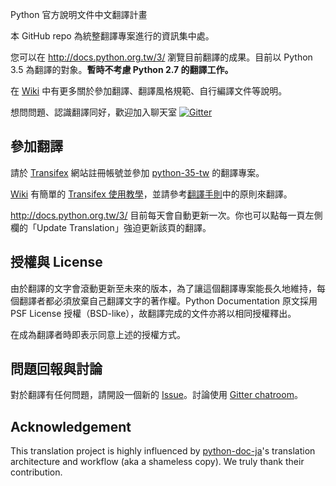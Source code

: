 Python 官方說明文件中文翻譯計畫

本 GitHub repo 為統整翻譯專案進行的資訊集中處。

您可以在 <http://docs.python.org.tw/3/> 瀏覽目前翻譯的成果。目前以 Python 3.5 為翻譯的對象。**暫時不考慮 Python 2.7 的翻譯工作。**


在 [Wiki] 中有更多關於參加翻譯、翻譯風格規範、自行編譯文件等說明。

想問問題、認識翻譯同好，歡迎加入聊天室 [![Gitter](https://badges.gitter.im/Join%20Chat.svg)](https://gitter.im/python-doc-tw/python-doc-tw)



## 參加翻譯

請於 [Transifex] 網站註冊帳號並參加 [python-35-tw] 的翻譯專案。

[Wiki] 有簡單的 [Transifex 使用教學](https://github.com/python-doc-tw/python-doc-tw/wiki/How-to-translate-%28on-Transifex%29)，並請參考[翻譯手則](https://github.com/python-doc-tw/python-doc-tw/wiki/Translation-guideline)中的原則來翻譯。

<http://docs.python.org.tw/3/> 目前每天會自動更新一次。你也可以點每一頁左側欄的「Update Translation」強迫更新該頁的翻譯。



## 授權與 License

由於翻譯的文字會滾動更新至未來的版本，為了讓這個翻譯專案能長久地維持，每個翻譯者都必須放棄自己翻譯文字的著作權。Python Documentation 原文採用 PSF License 授權（BSD-like），故翻譯完成的文件亦將以相同授權釋出。

在成為翻譯者時即表示同意上述的授權方式。



## 問題回報與討論

對於翻譯有任何問題，請開設一個新的 [Issue](https://github.com/python-doc-tw/python-doc-tw/issues)。討論使用 [Gitter chatroom]。


## Acknowledgement

This translation project is highly influenced by [python-doc-ja]'s translation architecture and workflow (aka a shameless copy). We truly thank their contribution.

[wiki]: https://github.com/python-doc-tw/python-doc-tw/wiki
[Gitter chatroom]: https://gitter.im/python-doc-tw/python-doc-tw
[Transifex]: https://www.transifex.com/
[python-35-tw]: https://www.transifex.com/python-tw-doc/python-35-tw/
[python-doc-ja]: https://github.com/python-doc-ja/python-doc-ja
